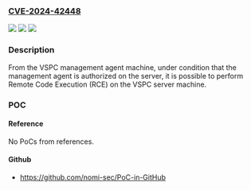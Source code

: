 ### [CVE-2024-42448](https://cve.mitre.org/cgi-bin/cvename.cgi?name=CVE-2024-42448)
![](https://img.shields.io/static/v1?label=Product&message=Service%20Provider%20Console&color=blue)
![](https://img.shields.io/static/v1?label=Version&message=8.1%3C%3D%208.1%20&color=brighgreen)
![](https://img.shields.io/static/v1?label=Vulnerability&message=n%2Fa&color=brighgreen)

### Description

From the VSPC management agent machine, under condition that the management agent is authorized on the server, it is possible to perform Remote Code Execution (RCE) on the VSPC server machine.

### POC

#### Reference
No PoCs from references.

#### Github
- https://github.com/nomi-sec/PoC-in-GitHub

